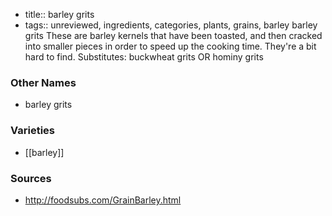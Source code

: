 - title:: barley grits
- tags:: unreviewed, ingredients, categories, plants, grains, barley
barley grits These are barley kernels that have been toasted, and then cracked into smaller pieces in order to speed up the cooking time. They're a bit hard to find. Substitutes: buckwheat grits OR hominy grits

### Other Names

* barley grits

### Varieties

* [[barley]]

### Sources
* http://foodsubs.com/GrainBarley.html
